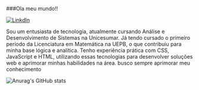 

###Ola meu mundo!!

[![Linkdln](https://img.shields.io/badge/LinkedIn-0077B5?style=for-the-badge&logo=linkedin&logoColor=white)](https://www.linkedin.com/in/genilson-negreiros)

Sou um entusiasta de tecnologia, atualmente cursando Análise e Desenvolvimento de Sistemas na Unicesumar. Já tendo cursado o primeiro período da Licenciatura em Matemática na UEPB, o que contribuiu para minha base lógica e analítica. Tenho experiência prática com CSS, JavaScript e HTML, utilizando essas tecnologias para desenvolver soluções web e aprimorar minhas habilidades na área.
busco sempre aprimorar meu conhecimento

![Anurag's GitHub stats](https://github-readme-stats.vercel.app/api?username=Genilson-Cbrl&show_icons=true&theme=dracula)

